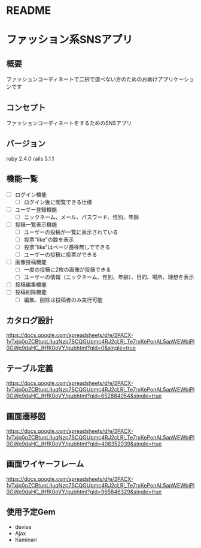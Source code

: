 # README

# ファッション系SNSアプリ

## 概要
ファッションコーディネートで二択で選べない方のためのお助けアプリケーションです

## コンセプト
ファッションコーディネートをするためのSNSアプリ

## バージョン
ruby 2.4.0 rails 5.1.1

## 機能一覧
- [ ] ログイン機能   
   - [ ] ログイン後に閲覧できる仕様
- [ ] ユーザー登録機能
   - [ ] ニックネーム、メール、パスワード、性別、年齢
- [ ] 投稿一覧表示機能
   - [ ] ユーザーの投稿が一覧に表示されている
   - [ ] 投票"like"の数を表示
   - [ ] 投票"like"はページ遷移無しでできる
   - [ ] ユーザーの投稿に投票ができる
- [ ] 画像投稿機能
   - [ ] 一度の投稿に2枚の画像が投稿できる
   - [ ] ユーザーの情報（ニックネーム、性別、年齢）、目的、場所、理想を表示
- [ ] 投稿編集機能
- [ ] 投稿削除機能
   - [ ] 編集、削除は投稿者のみ実行可能

## カタログ設計
https://docs.google.com/spreadsheets/d/e/2PACX-1vTxjp0oZCBtupLIIuqNzp7SCQGUpmc4RJ2cLRj_Te7rxKePonAL5apWEWbjPl0GWp9daHC_IHfK0oVY/pubhtml?gid=0&single=true

## テーブル定義
https://docs.google.com/spreadsheets/d/e/2PACX-1vTxjp0oZCBtupLIIuqNzp7SCQGUpmc4RJ2cLRj_Te7rxKePonAL5apWEWbjPl0GWp9daHC_IHfK0oVY/pubhtml?gid=652884054&single=true

## 画面遷移図
https://docs.google.com/spreadsheets/d/e/2PACX-1vTxjp0oZCBtupLIIuqNzp7SCQGUpmc4RJ2cLRj_Te7rxKePonAL5apWEWbjPl0GWp9daHC_IHfK0oVY/pubhtml?gid=408352039&single=true

## 画面ワイヤーフレーム
https://docs.google.com/spreadsheets/d/e/2PACX-1vTxjp0oZCBtupLIIuqNzp7SCQGUpmc4RJ2cLRj_Te7rxKePonAL5apWEWbjPl0GWp9daHC_IHfK0oVY/pubhtml?gid=965846329&single=true

## 使用予定Gem
* devise
* Ajax
* Kaminari
